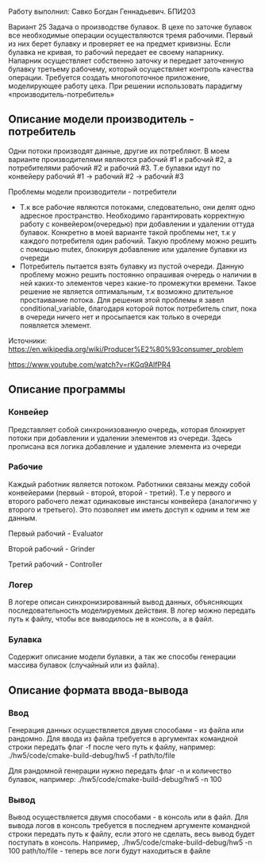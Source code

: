 Работу выполнил: Савко Богдан Геннадьевич. БПИ203

Вариант 25
Задача о производстве булавок. В цехе по заточке булавок все
необходимые операции осуществляются тремя рабочими. Первый из них
берет булавку и проверяет ее на предмет кривизны. Если булавка не кривая,
то рабочий передает ее своему напарнику. Напарник осуществляет
собственно заточку и передает заточенную булавку третьему рабочему,
который осуществляет контроль качества операции. Требуется создать
многопоточное приложение, моделирующее работу цеха. При решении
использовать парадигму «производитель-потребитель»

## Описание модели производитель - потребитель
Одни потоки производят данные, другие их потребляют. В моем варианте производителями
являются рабочий #1 и рабочий #2, а потребителями рабочий #2 и рабочий #3. Т.е булавки идут
по конвейеру рабочий #1 -> рабочий #2 -> рабочий #3

Проблемы модели производители - потребители

- Т.к все рабочие являются потоками, следовательно, они делят одно адресное пространство.
Необходимо гарантировать корректную работу с конвейером(очередью) при добавлении и удалении оттуда
булавок. Конкретно в моей варианте такой проблемы нет, т.к у каждого потребителя один рабочий.
Такую проблему можно решить с помощью mutex, блокируя добавление или удаление булавки из очереди
- Потребитель пытается взять булавку из пустой очереди. Данную проблему можно решить
постоянно опрашивая очередь о наличии в ней каких-то элементов через какие-то промежутки времени. Такое решение не является
оптимальным, т.к возможно длительное простаивание потока. Для решения этой проблемы я завел conditional_variable, благодаря которой
поток потребитель спит, пока в очереди ничего нет и просыпается как только в очереди появляется элемент.

Источники:
https://en.wikipedia.org/wiki/Producer%E2%80%93consumer_problem

https://www.youtube.com/watch?v=rKGq9AlfPR4




## Описание программы
### Конвейер
Представляет собой синхронизованную очередь, которая блокирует потоки при добавлении и удалении элементов из очереди.
Здесь прописана вся логика добавление и удаление элемента из очереди
### Рабочие
Каждый работник является потоком. Работники связаны между собой конвейерами (первый - второй, второй - третий).
Т.е у первого и второго рабочего лежат одинаковые инстансы конвейера (аналогично у второго и третьего). Это позволяет им
иметь доступ к одним и тем же данным.

Первый рабочий - Evaluator

Второй рабочий - Grinder

Третий рабочий - Controller


### Логер
В логере описан синхронизированный вывод данных, объясняющих последовательность моделируемых действия.
В логер можно передать путь к файлу, чтобы все выводилось не в консоль, а в файл.

### Булавка
Содержит описание модели булавки, а так же способы генерации массива булавок (случайный или из файла).

## Описание формата ввода-вывода
### Ввод
Генерация данных осуществляется двумя способами - из файла или рандомно. Для ввода из файла требуется в аргументах
командной строки передать флаг -f после чего путь к файлу, например: ./hw5/code/cmake-build-debug/hw5 -f path/to/file

Для рандомной генерации нужно передать флаг -n и количество булавок, например: ./hw5/code/cmake-build-debug/hw5 -n 100

### Вывод
Вывод осуществляется двумя способами - в консоль или в файл. Для вывода логов в консоль требуется в последнем аргументе
командной строки передать путь к файлу, если этого не сделать, весь вывод будет поступать в консоль.
Например, ./hw5/code/cmake-build-debug/hw5 -n 100 path/to/file - теперь все логи будут находиться в файле 
